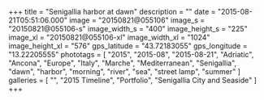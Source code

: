 +++
title = "Senigallia harbor at dawn"
description = ""
date = "2015-08-21T05:51:06.000"
image = "20150821@055106"
image_s = "20150821@055106-s"
image_width_s = "400"
image_height_s = "225"
image_xl = "20150821@055106-xl"
image_width_xl = "1024"
image_height_xl = "576"
gps_latitude = "43.72183055"
gps_longitude = "13.22205555"
phototags = [ "2015", "2015-08", "2015-08-21", "Adriatic", "Ancona", "Europe", "Italy", "Marche", "Mediterranean", "Senigallia", "dawn", "harbor", "morning", "river", "sea", "street lamp", "summer" ]
galleries = [ "", "2015 Timeline", "Portfolio", "Senigallia City and Seaside" ]
+++
